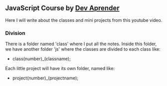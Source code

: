 ## JavaScript Course by [Dev Aprender](https://www.youtube.com/watch?v=i6Oi-YtXnAU&list=TLPQMDMwOTIwMjBV7fCdTf8iOA&index=3)

Here I will write about the classes and mini projects from this youtube video.

### Division

There is a folder named 'class' where I put all the notes. Inside this folder, we have another folder 'js' where the classes are divided to each class like:
- class(number)_(classname);

Each little project will have its own folder, named like:
- project(number)_(projectname);
